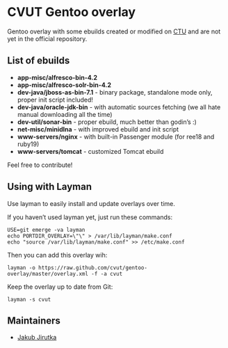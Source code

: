 CVUT Gentoo overlay
===================

Gentoo overlay with some ebuilds created or modified on [CTU](http://www.cvut.cz/) and are not yet in the official repository.


List of ebuilds
---------------

* **app-misc/alfresco-bin-4.2**
* **app-misc/alfresco-solr-bin-4.2**
* **dev-java/jboss-as-bin-7.1** - binary package, standalone mode only, proper init script included!
* **dev-java/oracle-jdk-bin** - with automatic sources fetching (we all hate manual downloading all the time)
* **dev-util/sonar-bin** - proper ebuild, much better than godin’s :)
* **net-misc/minidlna** - with improved ebuild and init script
* **www-servers/nginx** - with built-in Passenger module (for ree18 and ruby19)
* **www-servers/tomcat** - customized Tomcat ebuild

Feel free to contribute!


Using with Layman
-----------------

Use layman to easily install and update overlays over time.

If you haven’t used layman yet, just run these commands:

	USE=git emerge -va layman
	echo PORTDIR_OVERLAY=\"\" > /var/lib/layman/make.conf
	echo "source /var/lib/layman/make.conf" >> /etc/make.conf


Then you can add this overlay wih:

	layman -o https://raw.github.com/cvut/gentoo-overlay/master/overlay.xml -f -a cvut

Keep the overlay up to date from Git:

	layman -s cvut


Maintainers
-----------

* [Jakub Jirutka](mailto:jirutjak@fit.cvut.cz)

